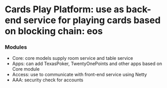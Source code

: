 Cards Play Platform: use as back-end service for playing cards based on blocking chain: eos
====================================

### Modules

* Core: core models supply room service and table service
* Apps: can add TexasPoker, TwentyOnePoints and other apps based on Core module
* Access: use to communicate with front-end service using Netty
* AAA: security check for accounts

